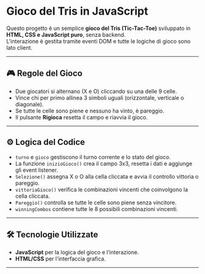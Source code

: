 # Gioco del Tris in JavaScript

Questo progetto è un semplice **gioco del Tris (Tic-Tac-Toe)** sviluppato in **HTML, CSS e JavaScript puro**, senza backend.  
L'interazione è gestita tramite eventi DOM e tutte le logiche di gioco sono lato client.

---

## 🎮 Regole del Gioco

- Due giocatori si alternano (X e O) cliccando su una delle 9 celle.
- Vince chi per primo allinea 3 simboli uguali (orizzontale, verticale o diagonale).
- Se tutte le celle sono piene e nessuno ha vinto, è pareggio.
- Il pulsante **Rigioca** resetta il campo e riavvia il gioco.

---

## ⚙️ Logica del Codice

- `turno` e `gioco` gestiscono il turno corrente e lo stato del gioco.
- La funzione `inizioGioco()` crea il campo 3x3, resetta i dati e aggiunge gli event listener.
- `Selezione()` assegna X o O alla cella cliccata e avvia il controllo vittoria o pareggio.
- `vittoriaGioco()` verifica le combinazioni vincenti che coinvolgono la cella cliccata.
- `Pareggio()` controlla se tutte le celle sono piene senza vincitore.
- `winningCombos` contiene tutte le 8 possibili combinazioni vincenti.

---

## 🛠️ Tecnologie Utilizzate

- **JavaScript** per la logica del gioco e l’interazione.
- **HTML/CSS** per l'interfaccia grafica.

---


